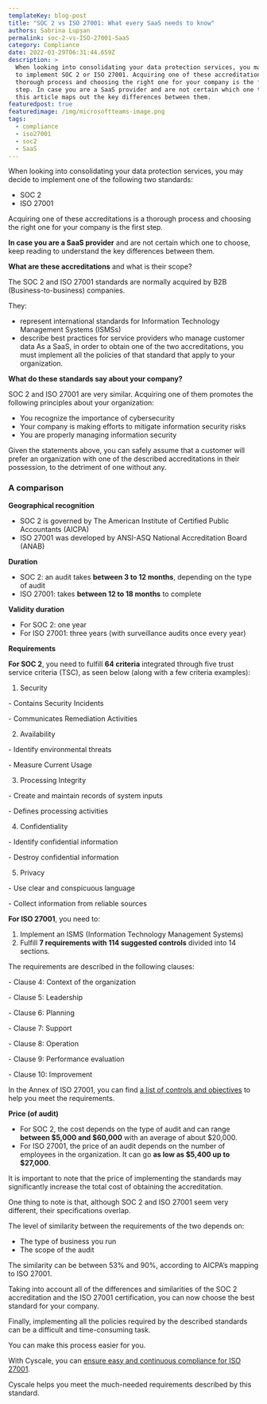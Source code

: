 ```yaml
---
templateKey: blog-post
title: "SOC 2 vs ISO 27001: What every SaaS needs to know"
authors: Sabrina Lupșan
permalink: soc-2-vs-ISO-27001-SaaS
category: Compliance
date: 2022-03-29T06:31:44.659Z
description: >
  When looking into consolidating your data protection services, you may decide
  to implement SOC 2 or ISO 27001. Acquiring one of these accreditations is a
  thorough process and choosing the right one for your company is the first
  step. In case you are a SaaS provider and are not certain which one to choose,
  this article maps out the key differences between them.
featuredpost: true
featuredimage: /img/microsoftteams-image.png
tags:
  - compliance
  - iso27001
  - soc2
  - SaaS
---
```

When looking into consolidating your data protection services, you may decide to implement one of the following two standards: 

* SOC 2
* ISO 27001

Acquiring one of these accreditations is a thorough process and choosing the right one for your company is the first step.

**In case you are a SaaS provider** and are not certain which one to choose, keep reading to understand the key differences between them.

**What are these accreditations** and what is their scope?

The SOC 2 and ISO 27001 standards are normally acquired by B2B (Business-to-business) companies.

They:

* represent international standards for Information Technology Management Systems (ISMSs)
* describe best practices for service providers who manage customer data
  As a SaaS, in order to obtain one of the two accreditations, you must implement all the policies of that standard that apply to your organization. 

**What do these standards say about your company?**

SOC 2 and ISO 27001 are very similar. 
Acquiring one of them promotes the following principles about your organization:

* You recognize the importance of cybersecurity
* Your company is making efforts to mitigate information security risks
* You are properly managing information security

Given the statements above, you can safely assume that a customer will prefer an organization with one of the described accreditations in their possession, to the detriment of one without any.

### A comparison

**Geographical recognition**

* SOC 2 is governed by The American Institute of Certified Public Accountants (AICPA)
* ISO 27001 was developed by ANSI-ASQ National Accreditation Board (ANAB)

**Duration**

* SOC 2: an audit takes **between 3 to 12 months**, depending on the type of audit
* ISO 27001: takes **between 12 to 18 months** to complete

**Validity duration**

* For SOC 2: one year
* For ISO 27001: three years (with surveillance audits once every year)

**Requirements**

**For SOC 2**, you need to fulfill **64 criteria** integrated through five trust service criteria (TSC), as seen below (along with a few criteria examples):

1. Security

\- Contains Security Incidents

\- Communicates Remediation Activities

2. Availability

\- Identify environmental threats

\- Measure Current Usage

3. Processing Integrity

\- Create and maintain records of system inputs

\- Defines processing activities

4. Confidentiality

\- Identify confidential information

\- Destroy confidential information

5. Privacy

\- Use clear and conspicuous language

\- Collect information from reliable sources

**For ISO 27001**, you need to:

1. Implement an ISMS (Information Technology Management Systems)
2. Fulfill **7 requirements with 114 suggested controls** divided into 14 sections. 

The requirements are described in the following clauses:

\- Clause 4: Context of the organization

\- Clause 5: Leadership

\- Clause 6: Planning

\- Clause 7: Support

\- Clause 8: Operation

\- Clause 9: Performance evaluation

\- Clause 10: Improvement

In the Annex of ISO 27001, you can find [a list of controls and objectives](https://cyscale.com/blog/ISO-27001-certification-standard-policies-procedures/) to help you meet the requirements.

**Price (of audit)**

* For SOC 2, the cost depends on the type of audit and can range **between $5,000 and $60,000** with an average of about $20,000.
* For ISO 27001, the price of an audit depends on the number of employees in the organization. It can go **as low as $5,400 up to $27,000**.

It is important to note that the price of implementing the standards may significantly increase the total cost of obtaining the accreditation. 

One thing to note is that, although SOC 2 and ISO 27001 seem very different, their specifications overlap. 

The level of similarity between the requirements of the two depends on:

* The type of business you run
* The scope of the audit

The similarity can be between 53% and 90%, according to AICPA’s mapping to ISO 27001.

Taking into account all of the differences and similarities of the SOC 2 accreditation and the ISO 27001 certification, you can now choose the best standard for your company.

Finally, implementing all the policies required by the described standards can be a difficult and time-consuming task. 

You can make this process easier for you. 

With Cyscale, you can [ensure easy and continuous compliance for ISO 27001](https://cyscale.com/use-cases/iso-27001-compliance/). 

Cyscale helps you meet the much-needed requirements described by this standard.